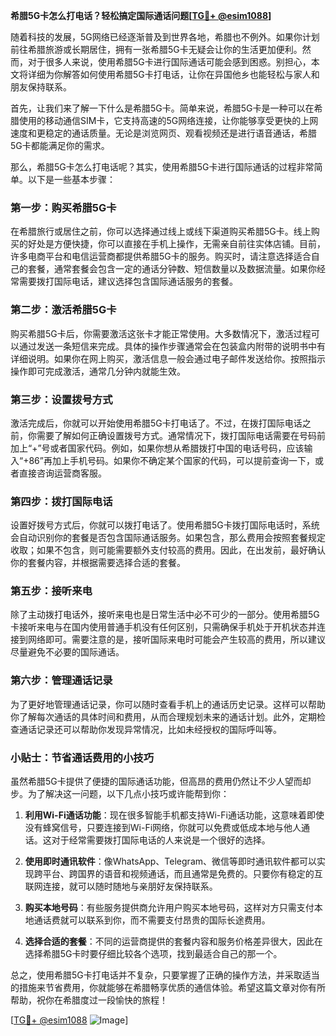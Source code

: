 **希腊5G卡怎么打电话？轻松搞定国际通话问题[[TG💪+ @esim1088](https://t.me/s/esim1088)]**

随着科技的发展，5G网络已经逐渐普及到世界各地，希腊也不例外。如果你计划前往希腊旅游或长期居住，拥有一张希腊5G卡无疑会让你的生活更加便利。然而，对于很多人来说，使用希腊5G卡进行国际通话可能会感到困惑。别担心，本文将详细为你解答如何使用希腊5G卡打电话，让你在异国他乡也能轻松与家人和朋友保持联系。

首先，让我们来了解一下什么是希腊5G卡。简单来说，希腊5G卡是一种可以在希腊使用的移动通信SIM卡，它支持高速的5G网络连接，让你能够享受更快的上网速度和更稳定的通话质量。无论是浏览网页、观看视频还是进行语音通话，希腊5G卡都能满足你的需求。

那么，希腊5G卡怎么打电话呢？其实，使用希腊5G卡进行国际通话的过程非常简单。以下是一些基本步骤：

### 第一步：购买希腊5G卡

在希腊旅行或居住之前，你可以选择通过线上或线下渠道购买希腊5G卡。线上购买的好处是方便快捷，你可以直接在手机上操作，无需亲自前往实体店铺。目前，许多电商平台和电信运营商都提供希腊5G卡的服务。购买时，请注意选择适合自己的套餐，通常套餐会包含一定的通话分钟数、短信数量以及数据流量。如果你经常需要拨打国际电话，建议选择包含国际通话服务的套餐。

### 第二步：激活希腊5G卡

购买希腊5G卡后，你需要激活这张卡才能正常使用。大多数情况下，激活过程可以通过发送一条短信来完成。具体的操作步骤通常会在包装盒内附带的说明书中有详细说明。如果你在网上购买，激活信息一般会通过电子邮件发送给你。按照指示操作即可完成激活，通常几分钟内就能生效。

### 第三步：设置拨号方式

激活完成后，你就可以开始使用希腊5G卡打电话了。不过，在拨打国际电话之前，你需要了解如何正确设置拨号方式。通常情况下，拨打国际电话需要在号码前加上“+”号或者国家代码。例如，如果你想从希腊拨打中国的电话号码，应该输入“+86”再加上手机号码。如果你不确定某个国家的代码，可以提前查询一下，或者直接咨询运营商客服。

### 第四步：拨打国际电话

设置好拨号方式后，你就可以拨打电话了。使用希腊5G卡拨打国际电话时，系统会自动识别你的套餐是否包含国际通话服务。如果包含，那么费用会按照套餐规定收取；如果不包含，则可能需要额外支付较高的费用。因此，在出发前，最好确认你的套餐内容，并根据需要选择合适的套餐。

### 第五步：接听来电

除了主动拨打电话外，接听来电也是日常生活中必不可少的一部分。使用希腊5G卡接听来电与在国内使用普通手机没有任何区别，只需确保手机处于开机状态并连接到网络即可。需要注意的是，接听国际来电时可能会产生较高的费用，所以建议尽量避免不必要的国际通话。

### 第六步：管理通话记录

为了更好地管理通话记录，你可以随时查看手机上的通话历史记录。这样可以帮助你了解每次通话的具体时间和费用，从而合理规划未来的通话计划。此外，定期检查通话记录还可以帮助你发现异常情况，比如未经授权的国际呼叫等。

### 小贴士：节省通话费用的小技巧

虽然希腊5G卡提供了便捷的国际通话功能，但高昂的费用仍然让不少人望而却步。为了解决这一问题，以下几点小技巧或许能帮到你：

1. **利用Wi-Fi通话功能**：现在很多智能手机都支持Wi-Fi通话功能，这意味着即使没有蜂窝信号，只要连接到Wi-Fi网络，你就可以免费或低成本地与他人通话。这对于经常需要拨打国际电话的人来说是一个很好的选择。
   
2. **使用即时通讯软件**：像WhatsApp、Telegram、微信等即时通讯软件都可以实现跨平台、跨国界的语音和视频通话，而且通常是免费的。只要你有稳定的互联网连接，就可以随时随地与亲朋好友保持联系。

3. **购买本地号码**：有些服务提供商允许用户购买本地号码，这样对方只需支付本地通话费就可以联系到你，而不需要支付昂贵的国际长途费用。

4. **选择合适的套餐**：不同的运营商提供的套餐内容和服务价格差异很大，因此在选择希腊5G卡时要仔细比较各个选项，找到最适合自己的那一个。

总之，使用希腊5G卡打电话并不复杂，只要掌握了正确的操作方法，并采取适当的措施来节省费用，你就能够在希腊畅享优质的通信体验。希望这篇文章对你有所帮助，祝你在希腊度过一段愉快的旅程！

[[TG💪+ @esim1088](https://t.me/s/esim1088) ![Image](https://i.postimg.cc/4NQfJmqS/Snipaste-2025-05-13-00-14-12.png)]
